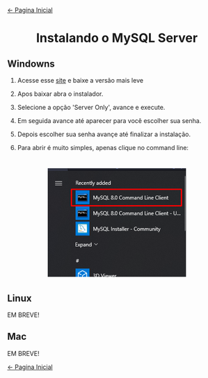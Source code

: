 [← Pagina Inicial](../../README.md#--)

<h1 align="center">Instalando o MySQL Server</h1>

## Windowns

1. Acesse esse [site](https://dev.mysql.com/downloads/installer/) e baixe a versão mais leve

2. Apos baixar abra o instalador.

3. Selecione a opção 'Server Only', avance e execute.

4. Em seguida avance até aparecer para você escolher sua senha.

5. Depois escolher sua senha avançe até finalizar a instalação.

6. Para abrir é muito simples, apenas clique no command line:

<h1 align="center"><img src="../../images/ambiente_de_trabalho/MySQL_commandline.png" alt="sql-image"></h1>

## Linux

EM BREVE!

## Mac

EM BREVE!

[← Pagina Inicial](../../README.md#--)